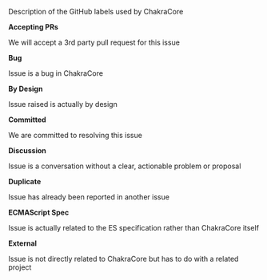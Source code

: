 Description of the GitHub labels used by ChakraCore

**Accepting PRs**

   We will accept a 3rd party pull request for this issue

**Bug**

   Issue is a bug in ChakraCore

**By Design**

   Issue raised is actually by design

**Committed**

   We are committed to resolving this issue

**Discussion**

   Issue is a conversation without a clear, actionable problem or proposal

**Duplicate**

   Issue has already been reported in another issue

**ECMAScript Spec**

   Issue is actually related to the ES specification rather than ChakraCore itself

**External**

   Issue is not directly related to ChakraCore but has to do with a related project